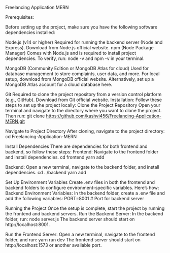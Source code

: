 Freelancing Application MERN

Prerequisites:

Before setting up the project, make sure you have the following software dependencies installed:

Node.js (v14 or higher)
  Required for running the backend server (Node and Express).
  Download from Node.js official website.
  npm (Node Package Manager)
  Comes with Node.js and is required to install project dependencies.
  To verify, run: node -v and npm -v in your terminal.

MongoDB (Community Edition or MongoDB Atlas for cloud)
  Used for database management to store complaints, user data, and more.
  For local setup, download from MongoDB official website.
  Alternatively, set up a MongoDB Atlas account for a cloud database here.

Git
  Required to clone the project repository from a version control platform (e.g., GitHub).
  Download from Git official website.
  Installation: Follow these steps to set up the project locally:
  Clone the Project Repository
  Open your terminal and navigate to the directory where you want to clone the project. Then run:
  git clone  https://github.com/kashvi456/Freelancing-Application-MERN.git
  
Navigate to Project Directory
  After cloning, navigate to the project directory:
  cd Freelancing-Application-MERN

Install Dependencies
  There are dependencies for both frontend and backend, so follow these steps:
  Frontend: Navigate to the frontend folder and install dependencies.
    cd frontend
    yarn add
  
Backend: Open a new terminal, navigate to the backend folder, and install dependencies.
    cd ../backend
    yarn add

Set Up Environment Variables
  Create .env files in both the frontend and backend folders to configure environment-specific variables. Here’s how:
  Backend Environment Variables: In the backend folder, create a .env file and add the following variables:
  PORT=8001 # Port for backend server

Running the Project
  Once the setup is complete, start the project by running the frontend and backend servers.
  Run the Backend Server:
    In the backend folder, run:
         node server.js
    The backend server should start on http://localhost:8001.

  Run the Frontend Server:
    Open a new terminal, navigate to the frontend folder, and run:
         yarn run dev
    The frontend server should start on http://localhost:1573 or another available port.
